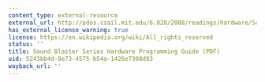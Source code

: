 ```yaml
---
content_type: external-resource
external_url: http://pdos.csail.mit.edu/6.828/2008/readings/hardware/SoundBlaster.pdf
has_external_license_warning: true
license: https://en.wikipedia.org/wiki/All_rights_reserved
status: ''
title: Sound Blaster Series Hardware Programming Guide (PDF)
uid: 5243bb4d-8e73-4575-b54a-1426e7308d93
wayback_url: ''
---
```

